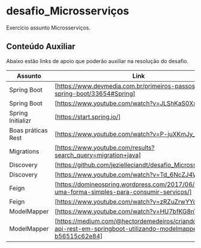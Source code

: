 # desafio_Microsserviços
Exercício assunto Microsserviços.


## Conteúdo Auxiliar

Abaixo estão links de apoio que poderão auxiliar na resolução do desafio.

| Assunto | Link |
| ------ | ------ |
| Spring Boot | [https://www.devmedia.com.br/primeiros-passos-com-o-spring-boot/33654#Spring] |
| Spring Boot | [https://www.youtube.com/watch?v=JLShKaS0XxY] |
| Spring Initializr | [https://start.spring.io/] |
| Boas práticas Rest | [https://www.youtube.com/watch?v=P-juXKmJy_g] |
| Migrations | [https://www.youtube.com/results?search_query=migration+java] |
| Discovery | [https://github.com/jezielleciandt/desafio_Microsservicos] |
| Discovery | [https://www.youtube.com/watch?v=Td_6NcZJ4WM] |
| Feign | [https://domineospring.wordpress.com/2017/06/02/feign-uma-forma-simples-para-consumir-servicos/] |
| Feign | [https://www.youtube.com/watch?v=zRZuZrwYYc0] |
| ModelMapper | [https://www.youtube.com/watch?v=HU7bfKG8nV4] |
| ModelMapper| [https://medium.com/@hectordemedeiros/criando-uma-api-rest-em-springboot-utilizando-modelmapper-b56515c62e84] |

